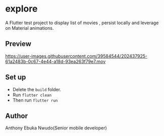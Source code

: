 # explore

A Flutter test project to display list of movies , persist locally and leverage on Material animations.

## Preview


https://user-images.githubusercontent.com/39584544/202437925-61a2483b-0c67-4e44-a18d-93ea263f79e7.mov



## Set up
- Delete the `build` folder.
- Run `flutter clean`
- Then run `flutter run`

## Author
Anthony Ebuka Nwudo(Senior mobile developer)
